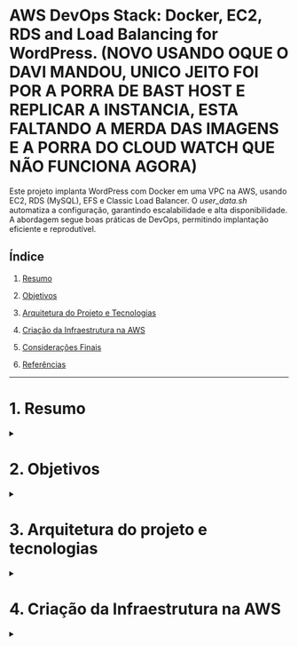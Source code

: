 # AWS DevOps Stack: Docker, EC2, RDS and Load Balancing for WordPress. (NOVO USANDO OQUE O DAVI MANDOU, UNICO JEITO FOI POR A PORRA DE BAST HOST E REPLICAR A INSTANCIA, ESTA FALTANDO A MERDA DAS IMAGENS E A PORRA DO CLOUD WATCH QUE NÃO FUNCIONA AGORA)

Este projeto implanta WordPress com Docker em uma VPC na AWS, usando EC2, RDS (MySQL), EFS e Classic Load Balancer. O *user_data.sh* automatiza a configuração, garantindo escalabilidade e alta disponibilidade. A abordagem segue boas práticas de DevOps, permitindo implantação eficiente e reprodutível.

## Índice

1. [Resumo](#resumo)

2. [Objetivos](#objetivos)

3. [Arquitetura do Projeto e Tecnologias](#arquitetura-do-projeto-e-tecnologias)

4. [Criação da Infraestrutura na AWS](#criação-da-infraestrutura-na-aws)
   
5. [Considerações Finais](#considerações-finais)

6. [Referências](#referências)


----------------------------------------------------------------------------------------


# 1. Resumo

<div>
<details align="left">
    <summary></summary>

Este projeto consistiu na implementação de uma infraestrutura escalável na AWS para hospedar um site WordPress. Foi criada uma VPC, configurada uma instância EC2 com Docker e integrado um banco de dados gerenciado no Amazon RDS. A automação foi realizada via User Data, garantindo a inicialização automática do ambiente. Para garantir alta disponibilidade e desempenho, foram implementados um Auto Scaling Group e um Balanceador de Carga, além do monitoramento via CloudWatch. O resultado foi um sistema robusto, flexível e preparado para lidar com diferentes volumes de tráfego de forma eficiente.

</div>

# 2. Objetivos

<div>
<details align="left">
    <summary></summary>

Este projeto teve como objetivo a implementação de uma infraestrutura escalável e segura na AWS para hospedar um site WordPress, utilizando diversos serviços que garantem alta disponibilidade e desempenho. A criação da VPC permitiu a segmentação adequada da rede, garantindo maior controle sobre a comunicação entre os recursos. Em seguida, foi configurada uma instância EC2 onde foi instalado o Docker para facilitar a implantação e gerenciamento do WordPress.

Para o armazenamento dos dados, utilizamos o Amazon RDS, um serviço gerenciado que proporciona mais segurança e desempenho ao banco de dados. Além disso, foi implementado um script de inicialização no User Data da EC2, garantindo que a instância fosse provisionada corretamente e estivesse pronta para rodar o WordPress de forma automática.

A escalabilidade foi um fator essencial no projeto, sendo implementado um Auto Scaling Group juntamente com um Balanceador de Carga, o que permitiu a distribuição eficiente do tráfego e a criação automática de novas instâncias conforme a demanda aumentasse. Para garantir a estabilidade do ambiente, também foram definidas regras de escalonamento e configurado um monitoramento no CloudWatch, possibilitando a observação contínua do desempenho da infraestrutura.

</div>

# 3. Arquitetura do projeto e tecnologias

<div>
<details align="left">
    <summary></summary>

   **Arquitetura do projeto**

   ![Image](https://github.com/user-attachments/assets/e1cf6ff8-f0d6-4727-ba68-9a460841d43f)

   **Tecnologias**
   . Provisionamento da Instância EC2
   AWS EC2: Máquinas virtuais na AWS para hospedar os containers.
   User Data (user_data.sh): Script para automação da instalação do Docker na inicialização da instância.
   Docker: Engine para criação e gerenciamento dos containers.

   . Deploy do Wordpress em Containers
   Dockerfile / Docker Compose: Arquivo de configuração para criação e gerenciamento dos containers do WordPress e MySQL.
   WordPress Container: Aplicação principal rodando como container.
   AWS RDS (MySQL): Banco de dados gerenciado para armazenar os dados do WordPress.

   . Armazenamento e Arquivos Estáticos
   AWS EFS (Elastic File System): Sistema de arquivos distribuído para armazenar arquivos estáticos do WordPress.

   . Balanceamento de Carga e Configuração de Rede
   AWS Load Balancer (Classic Load Balancer - CLB): Para gerenciar o tráfego e distribuir conexões entre múltiplas instâncias de WordPress.
   VPC Privada: Para garantir que o WordPress não exponha um IP público diretamente.
   Regras de Segurança (Security Groups): Configuração para permitir tráfego somente pelo Load Balancer.

</div>

# 4. Criação da Infraestrutura na AWS

<div>
<details align="left">
    <summary></summary>

A infraestrutura proposta para o deploy do WordPress na AWS segue boas práticas de escalabilidade, segurança e automação. A instância EC2 é configurada automaticamente via User Data (user_data.sh) para instalar Docker ou Containerd, garantindo um ambiente replicável. O WordPress roda em um container, enquanto o banco de dados é gerenciado pelo AWS RDS (MySQL), assegurando persistência e desempenho.
Para armazenar arquivos estáticos, utiliza-se o AWS EFS, permitindo compartilhamento entre múltiplas instâncias. O tráfego de rede é gerenciado por um Classic Load Balancer (CLB), evitando a exposição direta do IP público e distribuindo conexões para maior disponibilidade. A infraestrutura é protegida por Security Groups, garantindo acesso controlado.

   # 4.1 Criar VPC;

<div>
<details align="left">
    <summary></summary>
O primeiro passo do nosso projeto, é a criação de uma VPC.

- Bloco CIDR IPv4: 10.0.0.0/16
- Número de Zonas de Disponibilidade (AZs): 2
- Sub-redes: 2 públicas e 2 privadas
- Gateway NAT: 1 por AZ

</div>

   # 4.2 Grupo de Segurança

<div>
<details align="left">
    <summary></summary>

   No **Painel da VPC**, localizado no menu lateral esquerdo, clique na opção **"Gateways NAT"** e, em seguida, selecione **"Criar gateway NAT"**. No campo de nome, defina um identificador para o gateway. Escolha a **sub-rede pública** correspondente e mantenha a configuração padrão **"Público"** no campo **"Tipo de conectividade"**. Para concluir o processo, clique na opção **"Alocar IP elástico"**.


- sgGroup-loadbalancer:
   HTTP / HTTPS => IPV4
  
- sgGroup-ec2:
  HTTP / HTTPS => Load Balancer
  SSH => Qualquer IP
  
- sgGroup-rds:
  MySQL/Aurora => sgGroup-ec2
  
- sgGroup-efs:
  NFS => sgGroup-ec2
  
</div>

   # 4.3 RDS;

<div>
<details align="left">
    <summary></summary>
O Amazon RDS (Relational Database Service) facilita a configuração, manutenção e escalabilidade de bancos de dados relacionais. Para aumentar a segurança, é essencial utilizar grupos de sub-redes em sub-redes privadas, impedindo o acesso direto à internet e restringindo conexões apenas a instâncias autorizadas. Por esse motivo, o primeiro passo será a criação do grupo de sub-redes privadas.

**Grupo de Sub-redes Privadas**
- Vá em serviço RDS e acesse a aba "Grupos de sub-redes"
- Clicar em Criar Grupo de sub-redes
- Informações

    Nome do Grupo: ___________
  
    Descrição: _____________
  
    VPC: Selecione a VPC que você criou
  
- Selecionar as zonas de disponibilidas, em seguida, selecionar sub-redes privadas
- Criar Grupo

  **Configuração do RDS**

- Tipo de banco de dados: MySQL (Nível gratuito).
- Preencher Identificador da instância
- Preencher nome do usuário Principal
- Senha
- Selecionar instância: db.t3.micro
- Desative Backup e Cripografia para testes
- Selecionar VPC Criada
- Selecionar Grupo de sub-redes já criado
- Não permitir acesso público
- Adicionar Grupo de Segurança: sgGroup-rds
- Nome do Banco de dados inicial: wordpress
- Desmarcar escalabilidade automática de armazenamento

**Ao criar o RDS, será gerado um IP, salve o IP para acessar o banco para adicionar no nosso arquivo user_data.sh**

</div>

   # 4.4 EFS;

<div>
<details align="left">
    <summary></summary>

- Nome: meuEFS
- Selecionar VPC criada
- Zonas de disponibilidade: selecionar sub-redes privadas 1 e 2
- Selecionar grupo de segurança: sgGroup-efs
- Após a criação, você vai acessar o comando de Anexar e "Usando o cliente do NFS"
- Você vai ter que copiar e salvar o comando de montagem do sistema de arquivo Amazon EFS, localizado no arquivo user_data.sh
- Como estamos utilizando Ubuntu, precisamos instalar o Rust para criar o processo de build do nosso EFS e permitir sua montagem em nossa instância.

**Instalação do EFS Utils**

     sudo apt-get update
     sudo apt-get -y install git binutils rustc cargo pkg-config libssl-dev
     git clone https://github.com/aws/efs-utils
     cd efs-utils
     ./build-deb.sh
     sudo apt-get -y install ./build/amazon-efs-utils*deb

**Montagem do sistema de Arquivos**

    sudo mkdir -p /mnt/efs
    sudo mount -t efs -o tls fs-12345678:/ /mnt/efs

Agora, ao criar um arquivo nesse diretório e acessá-lo a partir de outra instância conectada ao mesmo sistema de arquivos, o arquivo estará disponível em ambas.

</div>

# 4.5 EC2;

<div>
<details align="left">
    <summary></summary>

- Nome e tags: Seguir o padrão da equipe.
- Sistema operacional: Ubuntu.
- Tipo de instância: Padrão.
- Par de chaves: Criar ou reutilizar um existente.
- Sub-redes:
    Instância 1: Sub-rede privada 1.
    Instância 2: Sub-rede privada 2.
- Atribuir IP público automaticamente: Habilitado.
- Grupo de segurança: sgGroup-ec2
  
**Em Configurações avançadas, adicione o user_data.sh.**

</div>

# 4.6 Load Balancer;

<div>
<details align="left">
    <summary></summary>

-Tipo: Classic Load Balancer.
- Nome: MyLoadBalancer.
- Mapeamento de rede: Sub-redes públicas.
- Grupo de segurança: sgGroup-loadbalancer
- Caminho de ping: /wp-admin/install.php (espera-se retorno com status 200).
- Selecionar as duas instâncias que criamos privadas que criamos no tópico de EC2.

</div>

# 4.7 Auto Scaling;

<div>
<details align="left">
    <summary></summary>

Modelo de Execução (launch Template):

- Tipo de instância: t2.micro
- Tags e User Data: Mesmos das instâncias EC2 anteriores
- Zonas de disponibilidade: Sub-redes privadas
- Integração: Load Balancer existente
- Demais configurações: Padrão

Após configurar o Auto Scaling, uma nova instância será criada automaticamente, confirmando que o processo foi concluído com sucesso.

</div>


# 4.8 Validação dos sistemas de arquivos;

<div>
<details align="left">
    <summary></summary>

Foi criado um Bastion Host, um servidor que permite o acesso seguro a uma rede privada a partir da internet pública. Para isso, criaremos uma instância pública, nos conectaremos a ela via SSH e, estando dentro da nossa VPC, acessaremos outras instâncias privadas. Em uma dessas instâncias, criaremos um arquivo dentro da pasta EFS, chamado helloworld.txt

**Instância 1 - EC2**

- Criamos o arquivo na instância 1

![Image](https://github.com/user-attachments/assets/41b9adeb-00fa-4e1e-88dc-e24aac2dc13d)

**InstÂncia 2 - EC2**

- Temos acesso ao arquivo criado na instância 1 que está presente no nosso sistema de arquivos.

![Image](https://github.com/user-attachments/assets/570b9963-4005-4ee7-a062-4762339ddec9)

</div>

# 4.9 TESTE FINAL

<div>
<details align="left">
    <summary></summary>

Para verificar se tudo está operando corretamente, basta acessar o DNS do Load Balancer e estabelecer a conexão com o projeto. Caso a página exibida corresponda à imagem abaixo, significa que seu serviço foi implementado com sucesso.

![Image](https://github.com/user-attachments/assets/84da9c4f-0ffd-4b6a-aa70-d64b8916e04b)

</div>

# 4.10 Arquivos e Códigos

<div>
<details align="left">
    <summary></summary>

    #!/bin/bash

    # Atualiza o sistema e instala dependências
    sudo apt-get update -y
    sudo apt-get upgrade -y
    sudo apt-get install -y docker.io
    sudo apt-get install -y mysql-client

    sudo apt install -y nfs-common

## Montagem para Linux 
    sudo apt-get -y install git binutils rustc cargo pkg-config libssl-dev
    git clone https://github.com/aws/efs-utils
    cd efs-utils
    ./build-deb.sh
    sudo apt-get -y install ./build/amazon-efs-utils*deb

# Cria o diretório efs 
    sudo mkdir -p /mnt/efs

    sudo mount -t efs -o tls fs-(id):/ efs

# Instalar docker-compose
    sudo curl -L "https://github.com/docker/compose/releases/latest/download/docker-compose-$(uname -s)-$(uname -m)" -o /usr/local/bin/docker-compose
    sudo chmod +x /usr/local/bin/docker-compose

# Adicionar usuário ao grupo docker
    sudo usermod -aG docker $USER
    newgrp docker

# Configura o diretório para o projeto WordPress
    PROJECT_DIR=/home/ubuntu/wordpress
    sudo mkdir -p $PROJECT_DIR
    sudo chown -R $USER:$USER $PROJECT_DIR
    cd $PROJECT_DIR

# Cria o arquivo docker-compose.yml
    sudo tee docker-compose.yml > /dev/null <<EOL
    version: '3.8'

    services:
      wordpress:
        image: wordpress:latest
        container_name: {name}
        ports:
          - "80:80"
        environment:
          WORDPRESS_DB_HOST: {host}
          WORDPRESS_DB_USER: {user}
          WORDPRESS_DB_PASSWORD: {senha}
          WORDPRESS_DB_NAME: wordpress
        volumes:
          - /mnt/efs:/var/www/html

EOL

# Inicia o Docker Compose
    docker-compose up -d

# Aguarda o container WordPress estar ativo
    echo "Aguardando o container WordPress iniciar..."
    until sudo docker ps | grep -q "Up.*wordpress"; do
      echo "Verificando containers em execução..."
      sudo docker ps
      sleep 5
    done
    echo "Container WordPress iniciado!"


# Adiciona o arquivo healthcheck.php no container WordPress
    echo "Criando o arquivo healthcheck.php no container WordPress..."
    sudo docker exec -i wordpress bash -c "cat <<EOF > /var/www/html/healthcheck.php
    <?php
    http_response_code(200);
    header('Content-Type: application/json');
    echo json_encode([\"status\" => \"OK\", \"message\" => \"Health check passed\"]);
    exit;
    ?>

EOF

# Confirma a criação do arquivo
    if docker exec -i wordpress ls /var/www/html/healthcheck.php > /dev/null 2>&1; then
      echo "Arquivo healthcheck.php criado com sucesso!"
    else
      echo "Falha ao criar o arquivo healthcheck.php."
    fi

</div>

# 5. Considerações finais

<div>
<details align="left">
    <summary></summary>

Este projeto demonstrou a implementação de uma infraestrutura escalável e altamente disponível para a hospedagem do WordPress na AWS, utilizando serviços essenciais como EC2, RDS, EFS e Load Balancer. Através da automação com *user_data.sh*, garantimos uma configuração eficiente e reproduzível, facilitando a implantação do ambiente. Além disso, a utilização do Docker e Docker Compose permitiu a criação e gerenciamento simplificado dos containers, garantindo portabilidade e flexibilidade. Com a configuração de segurança adequada, incluindo grupos de segurança bem definidos e a segmentação da rede em sub-redes públicas e privadas, reforçamos a proteção dos serviços. Por fim, a implementação do Auto Scaling assegura a escalabilidade do ambiente, garantindo que a aplicação possa lidar com variações de tráfego de forma eficiente e confiável.

</div>

# 6. Referências

<div>
<details align="left">
    <summary></summary>

https://docs.aws.amazon.com/efs/latest/ug/API_Operations.html - Acessso 30 de Março de 2025.

https://docs.aws.amazon.com/AmazonRDS/latest/UserGuide/Welcome.html - Acesso 30 de Março de 2025.

</div>










  

   

   

   


